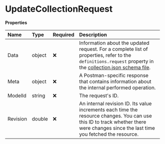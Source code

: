 # UpdateCollectionRequest

**Properties**

| Name     | Type   | Required | Description                                                                                                                                                                                                                             |
| :------- | :----- | :------- | :-------------------------------------------------------------------------------------------------------------------------------------------------------------------------------------------------------------------------------------- |
| Data     | object | ❌       | Information about the updated request. For a complete list of properties, refer to the `definitions.request` property in the [collection.json schema file](https://schema.postman.com/collection/json/v1.0.0/draft-07/collection.json). |
| Meta     | object | ❌       | A Postman-specific response that contains information about the internal performed operation.                                                                                                                                           |
| ModelId  | string | ❌       | The request's ID.                                                                                                                                                                                                                       |
| Revision | double | ❌       | An internal revision ID. Its value increments each time the resource changes. You can use this ID to track whether there were changes since the last time you fetched the resource.                                                     |

<!-- This file was generated by liblab | https://liblab.com/ -->
